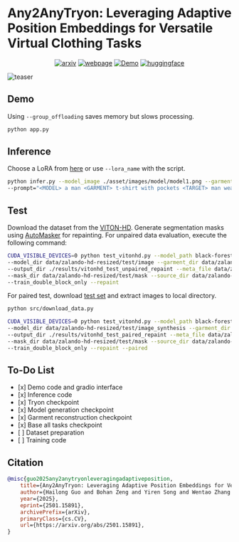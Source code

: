 # Any2AnyTryon: Leveraging Adaptive Position Embeddings for Versatile Virtual Clothing Tasks
<div style="display: flex; justify-content: center; align-items: center;">
  <a href="https://arxiv.org/abs/2501.15891" style="margin: 0 2px;">
    <img src='https://img.shields.io/badge/arXiv-2501.15891-red?style=flat&logo=arXiv&logoColor=red' alt='arxiv'>
  </a>
  <a href='https://logn-2024.github.io/Any2anyTryon/' style="margin: 0 2px;">
    <img src='https://img.shields.io/badge/Webpage-Project-silver?style=flat&logo=&logoColor=orange' alt='webpage'>
  </a>
  <a href="https://huggingface.co/spaces/jamesliu1217/Any2anyTryon_exp" style="margin: 0 2px;">
    <img src='https://img.shields.io/badge/Demo-Gradio-gold?style=flat&logo=Gradio&logoColor=red' alt='Demo'>
  </a>
  <a href='https://huggingface.co/loooooong/Any2anyTryon' style="margin: 0 2px;">
    <img src='https://img.shields.io/badge/Hugging Face-ckpts-orange?style=flat&logo=HuggingFace&logoColor=orange' alt='huggingface'>
  </a>
</div>

![teaser](asset/images/teaser.png)

## Demo
Using `--group_offloading` saves memory but slows processing.
```bash
python app.py
```

## Inference
Choose a LoRA from [here](https://huggingface.co/loooooong/Any2anyTryon) or use `--lora_name` with the script.
```bash
python infer.py --model_image ./asset/images/model/model1.png --garment_image ./asset/images/garment/garment1.jpg \
--prompt="<MODEL> a man <GARMENT> t-shirt with pockets <TARGET> man wearing the t-shirt"
```

## Test

Download the dataset from the [VITON-HD](https://github.com/shadow2496/VITON-HD). Generate segmentation masks using [AutoMasker](https://github.com/Zheng-Chong/CatVTON/blob/edited/preprocess_agnostic_mask.py) for repainting. For unpaired data evaluation, execute the following command:
```bash
CUDA_VISIBLE_DEVICES=0 python test_vitonhd.py --model_path black-forest-labs/FLUX.1-dev \
--model_dir data/zalando-hd-resized/test/image --garment_dir data/zalando-hd-resized/test/cloth \
--output_dir ./results/vitonhd_test_unpaired_repaint --meta_file data/zalando-hd-resized/test_pairs.txt \
--mask_dir data/zalando-hd-resized/test/mask --source_dir data/zalando-hd-resized/test/image \
--train_double_block_only --repaint 
```
For paired test, download [test set](https://huggingface.co/datasets/loooooong/Any2anyTryon_vitonhd_test) and extract images to local directory.
```bash
python src/download_data.py
```
```bash
CUDA_VISIBLE_DEVICES=0 python test_vitonhd.py --model_path black-forest-labs/FLUX.1-dev \
--model_dir data/zalando-hd-resized/test/image_synthesis --garment_dir data/zalando-hd-resized/test/cloth \
--output_dir ./results/vitonhd_test_paired_repaint --meta_file data/zalando-hd-resized/test_pairs.txt \
--mask_dir data/zalando-hd-resized/test/mask --source_dir data/zalando-hd-resized/test/image \
--train_double_block_only --repaint --paired
```

## To-Do List
- \[x\] Demo code and gradio interface
- \[x\] Inference code
- \[x\] Tryon checkpoint
- \[x\] Model generation checkpoint
- \[x\] Garment reconstruction checkpoint
- \[x\] Base all tasks checkpoint
- \[ \] Dataset preparation
- \[ \] Training code

## Citation

```bibtex
@misc{guo2025any2anytryonleveragingadaptiveposition,
    title={Any2AnyTryon: Leveraging Adaptive Position Embeddings for Versatile Virtual Clothing Tasks}, 
    author={Hailong Guo and Bohan Zeng and Yiren Song and Wentao Zhang and Chuang Zhang and Jiaming Liu},
    year={2025},
    eprint={2501.15891},
    archivePrefix={arXiv},
    primaryClass={cs.CV},
    url={https://arxiv.org/abs/2501.15891}, 
}
```